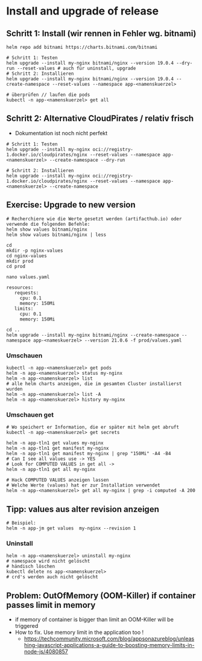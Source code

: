 #  Install and upgrade of release 

## Schritt 1: Install (wir rennen in Fehler wg. bitnami)

```
helm repo add bitnami https://charts.bitnami.com/bitnami
```

```
# Schritt 1: Testen  
helm upgrade --install my-nginx bitnami/nginx --version 19.0.4 --dry-run --reset-values # auch für uninstall, upgrade 
# Schritt 2: Installieren 
helm upgrade --install my-nginx bitnami/nginx --version 19.0.4 --create-namespace --reset-values --namespace app-<namenskuerzel>
```

```
# überprüfen // laufen die pods 
kubectl -n app-<namenskuerzel> get all 
```

## Schritt 2: Alternative CloudPirates / relativ frisch 

  * Dokumentation ist noch nicht perfekt 

```
# Schritt 1: Testen 
helm upgrade --install my-nginx oci://registry-1.docker.io/cloudpirates/nginx --reset-values --namespace app-<namenskuerzel> --create-namespace --dry-run 
```

```
# Schritt 2: Installieren 
helm upgrade --install my-nginx oci://registry-1.docker.io/cloudpirates/nginx --reset-values --namespace app-<namenskuerzel> --create-namespace 
```


## Exercise: Upgrade to new version 

```
# Recherchiere wie die Werte gesetzt werden (artifacthub.io) oder verwende die folgenden Befehle:
helm show values bitnami/nginx
helm show values bitnami/nginx | less
```

```
cd 
mkdir -p nginx-values 
cd nginx-values
mkdir prod
cd prod
```

```
nano values.yaml
```

```
resources:
   requests:
     cpu: 0.1
     memory: 150Mi
   limits:
     cpu: 0.1
     memory: 150Mi
```

```
cd ..
helm upgrade --install my-nginx bitnami/nginx --create-namespace --namespace app-<nameskuerzel> --version 21.0.6 -f prod/values.yaml  
```

### Umschauen 

```
kubectl -n app-<namenskuerzel> get pods
helm -n app-<namenskuerzel> status my-nginx 
helm -n app-<namenskuerzel> list
# alle helm charts anzeigen, die im gesamten Cluster installierst wurden 
helm -n app-<namenskuerzel> list -A
helm -n app-<namenskuerzel> history my-nginx 
```

### Umschauen get 

```
# Wo speichert er Information, die er später mit helm get abruft
kubectl -n app-<namenskuerzel> get secrets
```


```
helm -n app-tln1 get values my-nginx
helm -n app-tln1 get manifest my-nginx
helm -n app-tln1 get manifest my-nginx | grep "150Mi" -A4 -B4 
# Can I see all values use -> YES
# Look for COMPUTED VALUES in get all ->
helm -n app-tln1 get all my-nginx 
```

```
# Hack COMPUTED VALUES anzeigen lassen
# Welche Werte (values) hat er zur Installation verwendet
helm -n app-<namenskuerzel> get all my-nginx | grep -i computed -A 200

```

## Tipp: values aus alter revision anzeigen 

```
# Beispiel: 
helm -n app-jm get values  my-nginx --revision 1
```

### Uninstall 

```
helm -n app-<namenskuerzel> uninstall my-nginx 
# namespace wird nicht gelöscht
# händisch löschen
kubectl delete ns app-<namenskuerzel>
# crd's werden auch nicht gelöscht 
```

## Problem: OutOfMemory (OOM-Killer) if container passes limit in memory 

  * if memory of container is bigger than limit an OOM-Killer will be triggered
  * How to fix. Use memory limit in the application too !
    * https://techcommunity.microsoft.com/blog/appsonazureblog/unleashing-javascript-applications-a-guide-to-boosting-memory-limits-in-node-js/4080857
